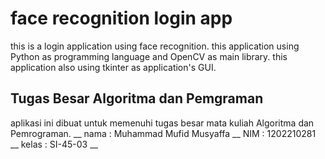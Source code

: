 # face recognition login app

this is a login application using face recognition. this application using Python as programming language and OpenCV as main library. this application also using tkinter as application's GUI. 


## Tugas Besar Algoritma dan Pemgraman

aplikasi ini dibuat untuk memenuhi tugas besar mata kuliah Algoritma dan Pemrograman. __
nama    : Muhammad Mufid Musyaffa __
NIM     : 1202210281 __
kelas   : SI-45-03 __